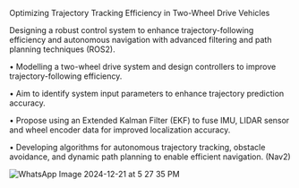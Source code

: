 Optimizing Trajectory Tracking Efficiency in Two-Wheel Drive Vehicles     


Designing a robust control system to enhance trajectory-following efficiency and autonomous navigation with advanced 
filtering and path planning techniques (ROS2).


• Modelling a two-wheel drive system and design controllers to improve trajectory-following efficiency. 


• Aim to identify system input parameters to enhance trajectory prediction accuracy.


• Propose using an Extended Kalman Filter (EKF) to fuse IMU, LIDAR sensor and wheel encoder data for improved 
  localization accuracy. 

  
• Developing algorithms for autonomous trajectory tracking, obstacle avoidance, and dynamic path planning to enable 
  efficient navigation. (Nav2)
  

![WhatsApp Image 2024-12-21 at 5 27 35 PM](https://github.com/user-attachments/assets/0cbe3625-2ba7-40d3-96be-c229cbefb598)

